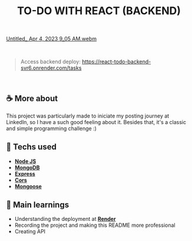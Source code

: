 <h1 align=center> TO-DO WITH REACT (BACKEND)</h1>

<br>

[Untitled_ Apr 4, 2023 9_05 AM.webm](https://user-images.githubusercontent.com/107323497/229786288-f15dca24-787b-41b7-9528-5c714a6b22ea.webm)

<br>

> Access backend deploy: https://react-todo-backend-svr6.onrender.com/tasks

<br>

## ☕ More about 
This project was particularly made to iniciate my posting journey at LinkedIn, so I have a such good feeling about it. Besides that, it's a classic and simple programming challenge :) 

<!-- <br> -->

## 🚀 Techs used 
* **[ Node JS ](https://nodejs.org/en)**
* **[ MongoDB ](https://www.mongodb.com/)**
* **[ Express ](https://expressjs.com/)**
* **[ Cors ](https://www.npmjs.com/package/cors)**
* **[ Mongoose ](https://mongoosejs.com/)**

<!-- <br>  -->

## 📝 Main learnings
* Understanding the deployment at **[ Render ]([https://react-todo-backend-svr6.onrender.com/tasks](https://render.com/))** 
* Recording the project and making this README more professional 
* Creating API 

